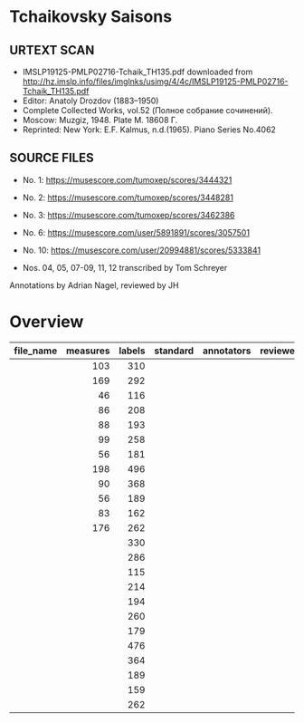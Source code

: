 # Tchaikovsky Saisons

## URTEXT SCAN

* IMSLP19125-PMLP02716-Tchaik_TH135.pdf downloaded from http://hz.imslp.info/files/imglnks/usimg/4/4c/IMSLP19125-PMLP02716-Tchaik_TH135.pdf
* Editor:	Anatoly Drozdov (1883–1950)
* Complete Collected Works, vol.52 (Полное собрание сочинений).
* Moscow: Muzgiz, 1948. Plate M. 18608 Г.
* Reprinted: New York: E.F. Kalmus, n.d.(1965). Piano Series No.4062

## SOURCE FILES

* No. 1: https://musescore.com/tumoxep/scores/3444321
* No. 2: https://musescore.com/tumoxep/scores/3448281
* No. 3: https://musescore.com/tumoxep/scores/3462386
* No. 6: https://musescore.com/user/5891891/scores/3057501
* No. 10: https://musescore.com/user/20994881/scores/5333841

* Nos. 04, 05, 07-09, 11, 12 transcribed by Tom Schreyer

Annotations by Adrian Nagel, reviewed by JH


# Overview
|file_name|measures|labels|standard|annotators|reviewers|
|---------|-------:|-----:|--------|----------|---------|
|         |     103|   310|        |          |         |
|         |     169|   292|        |          |         |
|         |      46|   116|        |          |         |
|         |      86|   208|        |          |         |
|         |      88|   193|        |          |         |
|         |      99|   258|        |          |         |
|         |      56|   181|        |          |         |
|         |     198|   496|        |          |         |
|         |      90|   368|        |          |         |
|         |      56|   189|        |          |         |
|         |      83|   162|        |          |         |
|         |     176|   262|        |          |         |
|         |        |   330|        |          |         |
|         |        |   286|        |          |         |
|         |        |   115|        |          |         |
|         |        |   214|        |          |         |
|         |        |   194|        |          |         |
|         |        |   260|        |          |         |
|         |        |   179|        |          |         |
|         |        |   476|        |          |         |
|         |        |   364|        |          |         |
|         |        |   189|        |          |         |
|         |        |   159|        |          |         |
|         |        |   262|        |          |         |
